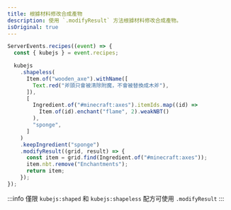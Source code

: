 ```yaml
---
title: 根據材料修改合成產物
description: 使用 `.modifyResult` 方法根據材料修改合成產物。
isOriginal: true
---
```


<Attachment link="0.png">

```js
ServerEvents.recipes((event) => {
  const { kubejs } = event.recipes;

  kubejs
    .shapeless(
      Item.of("wooden_axe").withName([
        Text.red("斧頭只會被清除附魔，不會被替換成木斧"),
      ]),
      [
        Ingredient.of("#minecraft:axes").itemIds.map((id) =>
          Item.of(id).enchant("flame", 2).weakNBT()
        ),
        "sponge",
      ]
    )
    .keepIngredient("sponge")
    .modifyResult((grid, result) => {
      const item = grid.find(Ingredient.of("#minecraft:axes"));
      item.nbt.remove("Enchantments");
      return item;
    });
});
```

:::info
僅限 `kubejs:shaped` 和 `kubejs:shapeless` 配方可使用 `.modifyResult`
:::
